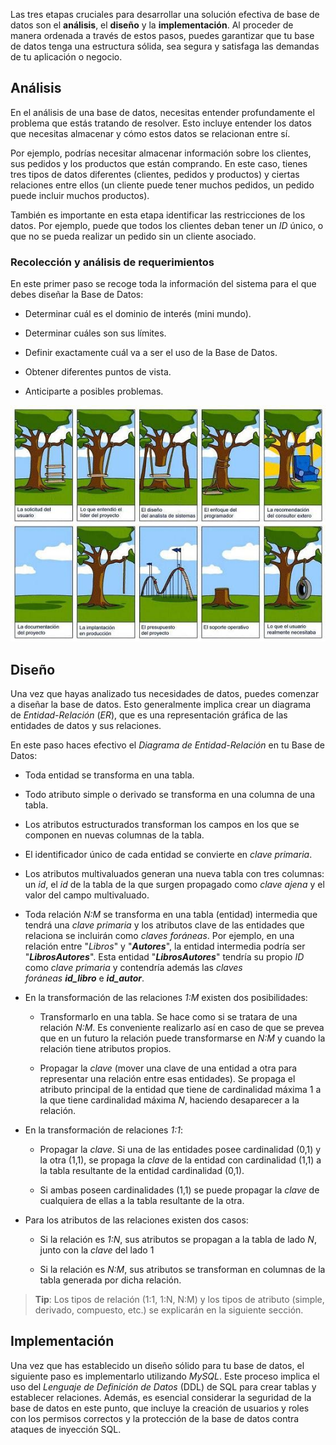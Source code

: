 
Las tres etapas cruciales para desarrollar una solución efectiva de base de datos son el **análisis**, el **diseño** y la **implementación**. Al proceder de manera ordenada a través de estos pasos, puedes garantizar que tu base de datos tenga una estructura sólida, sea segura y satisfaga las demandas de tu aplicación o negocio.

## Análisis

En el análisis de una base de datos, necesitas entender profundamente el problema que estás tratando de resolver. Esto incluye entender los datos que necesitas almacenar y cómo estos datos se relacionan entre sí.

Por ejemplo, podrías necesitar almacenar información sobre los clientes, sus pedidos y los productos que están comprando. En este caso, tienes tres tipos de datos diferentes (clientes, pedidos y productos) y ciertas relaciones entre ellos (un cliente puede tener muchos pedidos, un pedido puede incluir muchos productos).

También es importante en esta etapa identificar las restricciones de los datos. Por ejemplo, puede que todos los clientes deban tener un _ID_ único, o que no se pueda realizar un pedido sin un cliente asociado.

### Recolección y análisis de requerimientos

En este primer paso se recoge toda la información del sistema para el que debes diseñar la Base de Datos:

- Determinar cuál es el dominio de interés (mini mundo).
    
- Determinar cuáles son sus límites.
    
- Definir exactamente cuál va a ser el uso de la Base de Datos.
    
- Obtener diferentes puntos de vista.
    
- Anticiparte a posibles problemas.

![](./images/SQL_project_example.jpeg)

## Diseño

Una vez que hayas analizado tus necesidades de datos, puedes comenzar a diseñar la base de datos. Esto generalmente implica crear un diagrama de _Entidad-Relación_ (_ER_), que es una representación gráfica de las entidades de datos y sus relaciones.

En este paso haces efectivo el _Diagrama de_ _Entidad-Relación_ en tu Base de Datos:

- Toda entidad se transforma en una tabla.  
    
- Todo atributo simple o derivado se transforma en una columna de una tabla.  
    
- Los atributos estructurados transforman los campos en los que se componen en nuevas columnas de la tabla.  
    
- El identificador único de cada entidad se convierte en _clave primaria_.  
    
- Los atributos multivaluados generan una nueva tabla con tres columnas: un _id_, el _id_ de la tabla de la que surgen propagado como _clave ajena_ y el valor del campo multivaluado.  
    
- Toda relación _N:M_ se transforma en una tabla (entidad) intermedia que tendrá una _clave primaria_ y los atributos clave de las entidades que relaciona se incluirán como _claves foráneas_. Por ejemplo, en una relación entre "_Libros_" y "**_Autores_**", la entidad intermedia podría ser "**_LibrosAutores_**". Esta entidad "**_LibrosAutores_**" tendría su propio _ID_ como _clave primaria_ y contendría además las _claves foráneas_ **_id_libro_** e **_id_autor_**.  
    
- En la transformación de las relaciones _1:M_ existen dos posibilidades:
    
    - Transformarlo en una tabla. Se hace como si se tratara de una relación _N:M_. Es conveniente realizarlo así en caso de que se prevea que en un futuro la relación puede transformarse en _N:M_ y cuando la relación tiene atributos propios.
        
    - Propagar la _clave_ (mover una clave de una entidad a otra para representar una relación entre esas entidades). Se propaga el atributo principal de la entidad que tiene de cardinalidad máxima 1 a la que tiene cardinalidad máxima _N_, haciendo desaparecer a la relación.  
        
- En la transformación de relaciones _1:1_:
    
    - Propagar la _clave_. Si una de las entidades posee cardinalidad (0,1) y la otra (1,1), se propaga la _clave_ de la entidad con cardinalidad (1,1) a la tabla resultante de la entidad cardinalidad (0,1).
        
    - Si ambas poseen cardinalidades (1,1) se puede propagar la _clave_ de cualquiera de ellas a la tabla resultante de la otra.  
        
- Para los atributos de las relaciones existen dos casos:
    
    - Si la relación es _1:N_, sus atributos se propagan a la tabla de lado _N_, junto con la _clave_ del lado 1
        
    - Si la relación es _N:M_, sus atributos se transforman en columnas de la tabla generada por dicha relación.

> **Tip**: Los tipos de relación (1:1, 1:N, N:M) y los tipos de atributo (simple, derivado, compuesto, etc.) se explicarán en la siguiente sección.


## Implementación

Una vez que has establecido un diseño sólido para tu base de datos, el siguiente paso es implementarlo utilizando _MySQL_. Este proceso implica el uso del _Lenguaje de Definición de Datos_ (DDL) de SQL para crear tablas y establecer relaciones. Además, es esencial considerar la seguridad de la base de datos en este punto, que incluye la creación de usuarios y roles con los permisos correctos y la protección de la base de datos contra ataques de inyección SQL.

